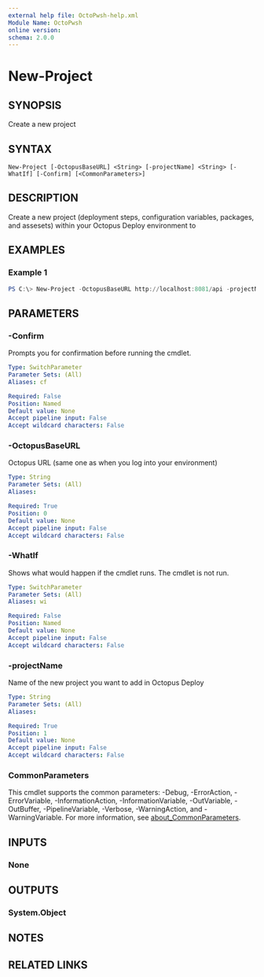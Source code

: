 ```yaml
---
external help file: OctoPwsh-help.xml
Module Name: OctoPwsh
online version:
schema: 2.0.0
---
```


# New-Project

## SYNOPSIS
Create a new project

## SYNTAX

```
New-Project [-OctopusBaseURL] <String> [-projectName] <String> [-WhatIf] [-Confirm] [<CommonParameters>]
```

## DESCRIPTION
Create a new project (deployment steps, configuration variables, packages, and assesets) within your Octopus Deploy environment to 

## EXAMPLES

### Example 1
```powershell
PS C:\> New-Project -OctopusBaseURL http://localhost:8081/api -projectName "dev"
```

## PARAMETERS

### -Confirm
Prompts you for confirmation before running the cmdlet.

```yaml
Type: SwitchParameter
Parameter Sets: (All)
Aliases: cf

Required: False
Position: Named
Default value: None
Accept pipeline input: False
Accept wildcard characters: False
```

### -OctopusBaseURL
Octopus URL (same one as when you log into your environment)

```yaml
Type: String
Parameter Sets: (All)
Aliases:

Required: True
Position: 0
Default value: None
Accept pipeline input: False
Accept wildcard characters: False
```

### -WhatIf
Shows what would happen if the cmdlet runs.
The cmdlet is not run.

```yaml
Type: SwitchParameter
Parameter Sets: (All)
Aliases: wi

Required: False
Position: Named
Default value: None
Accept pipeline input: False
Accept wildcard characters: False
```

### -projectName
Name of the new project you want to add in Octopus Deploy

```yaml
Type: String
Parameter Sets: (All)
Aliases:

Required: True
Position: 1
Default value: None
Accept pipeline input: False
Accept wildcard characters: False
```

### CommonParameters
This cmdlet supports the common parameters: -Debug, -ErrorAction, -ErrorVariable, -InformationAction, -InformationVariable, -OutVariable, -OutBuffer, -PipelineVariable, -Verbose, -WarningAction, and -WarningVariable. For more information, see [about_CommonParameters](http://go.microsoft.com/fwlink/?LinkID=113216).

## INPUTS

### None

## OUTPUTS

### System.Object
## NOTES

## RELATED LINKS

